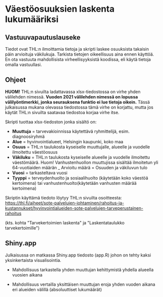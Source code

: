 # Väestöosuuksien laskenta lukumääriksi

## Vastuuvapautuslauseke

Tiedot ovat THL:n ilmoittamia tietoja ja skripti laskee osuuksista takaisin päin arvioituja väkilukuja. Tarkista tietojen oikeellisuus aina ennen käyttöä. En ota vastuuta mahdollisista virheellisyyksistä koodissa, eli käytä tietoja omalla vastuullasi.

## Ohjeet

**HUOM!** THL:n sivuilta ladattavassa xlsx-tiedostossa on virhe yhden välilehden nimessä. **Vuoden 2021 välilehden nimessä on lopussa välilyöntimerkki, jonka seurauksena funktio ei lue tietoja oikein.** Tässä julkaisussa mukana olevassa tiedostossa tämä virhe on korjattu, mutta jos käytät THL:n sivuilta saatavaa tiedostoa korjaa virhe itse.

Skripti tuottaa xlsx-tiedoston jonka sisältö on:

-   **Muuttuja** = tarvevakioinnissa käytettävä ryhmittelijä, esim. diagnoosiryhmä
-   **Alue** = hyvinvointialueet, Helsingin kaupunki, koko maa
-   **Osuus** = THL:n taulukosta kyseiselle muuttujalle, alueelle ja vuodelle ilmoitettu väestöosuus
-   **Väkiluku** = THL:n taulukosta kyseiselle alueelle ja vuodelle ilmoitettu väestömäärä. Huom! Vanhustenhuollon muuttujissa sisältää ilmoitetun yli 64-vuotiaiden määrän \_ Arvioitu määrä = Osuuden ja väkiluvun tulo
-   **Vuosi** = tarkasteltava vuosi
-   **Tyyppi** = terveydenhuolto ja sosiaalihuolto (käytetään koko väestöä kertoimena) tai vanhustenhuolto(käytetään vanhusten määrää kertoimena)

Skriptin käyttämä tiedoto löytyy THL:n sivuilta osoitteesta: <https://thl.fi/aiheet/sote-palvelujen-johtaminen/rahoitus-ja-kustannukset/hyvinvointialueiden-sote-palvelujen-tarveperustainen-rahoitus>

(kts. kohta "Tarvekertoimien laskenta" ja "Laskentataulukko tarvekertoimille")

## Shiny.app

Julkaisussa on matkassa Shiny.app tiedosto (app.R) johon on tehty kaksi yksinkertaista visualisointia.

-   Mahdollisuus tarkastella yhden muuttujan kehittymistä yhdella alueella vuosien aikana

-   Mahdollisuus vertailla yksittäisen muuttujan eroja yhden vuoden aikana eri alueiden välillä (absoluuttiset lukumäärät)
